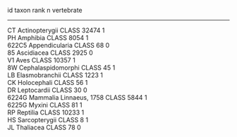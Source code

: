 id      taxon                     rank    n       vertebrate 
------  ------------------------  ------  ------  -----------
CT      Actinopterygii            CLASS   32474   1          
PH      Amphibia                  CLASS    8054   1          
622C5   Appendicularia            CLASS      68   0          
85      Ascidiacea                CLASS    2925   0          
V1      Aves                      CLASS   10357   1          
8W      Cephalaspidomorphi        CLASS      45   1          
LB      Elasmobranchii            CLASS    1223   1          
CK      Holocephali               CLASS      56   1          
DR      Leptocardii               CLASS      30   0          
6224G   Mammalia Linnaeus, 1758   CLASS    5844   1          
6225G   Myxini                    CLASS      81   1          
RP      Reptilia                  CLASS   10233   1          
HS      Sarcopterygii             CLASS       8   1          
JL      Thaliacea                 CLASS      78   0          
